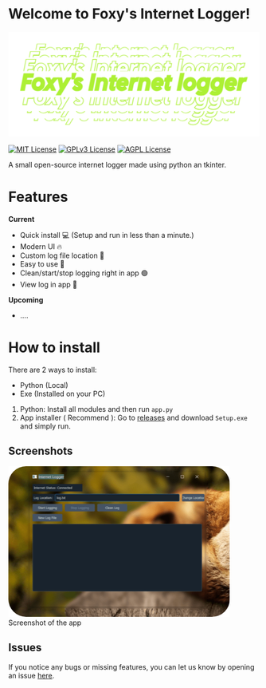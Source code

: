 
# Welcome to Foxy's Internet Logger!
![Logo](Screenshots/Logo.png)

[![MIT License](https://img.shields.io/badge/License-MIT-green.svg)](https://choosealicense.com/licenses/mit/)
[![GPLv3 License](https://img.shields.io/badge/License-GPL%20v3-yellow.svg)](https://opensource.org/licenses/)
[![AGPL License](https://img.shields.io/badge/license-AGPL-blue.svg)](http://www.gnu.org/licenses/agpl-3.0)


A small open-source internet logger made using python an tkinter.


# Features
**Current**
- Quick install 💻 (Setup and run in less than a minute.)
- Modern UI 🔥
- Custom log file location 📂
- Easy to use 🤖
- Clean/start/stop logging right in app 🟢
- View log in app 📄

**Upcoming**
- ....
# How to install
There are 2 ways to install:
- Python (Local)
- Exe (Installed on your PC)

1. Python:
	Install all modules and then run `app.py`
2. App installer ( Recommend ):
	Go to [releases](https://github.com/FoxyIsCoding/InternetLogger/releases) and download `Setup.exe` and simply run.

## Screenshots
![The app](Screenshots/app.png)
Screenshot of the app
## Issues
If you notice any bugs or missing features, you can let us know by opening an issue [here](https://github.com/FoxyIsCoding/InternetLogger/issues).
